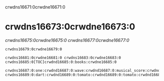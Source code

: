 crwdns16671:0crwdne16671:0
# crwdns16673:0crwdne16673:0

*crwdns16675:0crwdne16675:0 crwdns16677:0crwdne16677:0*

```
crwdns16679:0crwdne16679:0

crwdns16681:0crwdne16681:0 crwdns16683:0crwdne16683:0 crwdns16685:0[TOC]crwdnd16685:0:books:crwdne16685:0 

crwdns16687:0:one:crwdnd16687:0:wave:crwdnd16687:0:musical_score:crwdnd16687:0:books:crwdnd16687:0:busts_in_silhouette:crwdnd16687:0:speech_balloon:crwdnd16687:0:sparkles:crwdnd16687:0:space_invader:crwdnd16687:0:rocket:crwdnd16687:0:star2:crwdne16687:0 crwdns16689:0:dart:crwdnd16689:0:tomato:crwdnd16689:0:tomato:crwdnd16689:0:tomato:crwdne16689:0 
```
